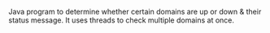 Java program to determine whether certain domains are up or down & their status message. It uses threads to check multiple domains at once.
